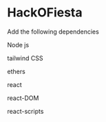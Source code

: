 # HackOFiesta
Add the following dependencies

Node js

tailwind CSS

ethers

react

react-DOM

react-scripts
